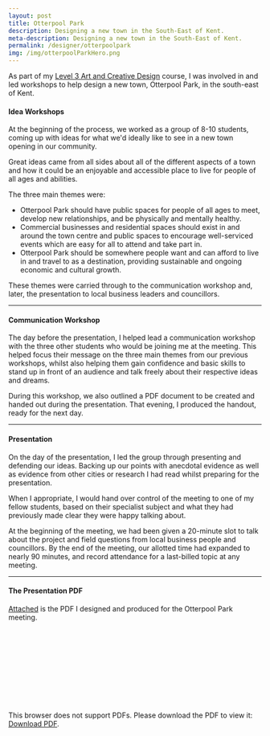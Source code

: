 ```yaml
---
layout: post
title: Otterpool Park
description: Designing a new town in the South-East of Kent.
meta-description: Designing a new town in the South-East of Kent.
permalink: /designer/otterpoolpark
img: /img/otterpoolParkHero.png
---
```


As part of my [Level 3 Art and Creative Design](http://eastkent.ac.uk/course/art-and-creative-design-level-3) course, I was involved in and led workshops to help design a new town, Otterpool Park, in the south-east of Kent.

#### Idea Workshops

At the beginning of the process, we worked as a group of 8-10 students, coming up with ideas for what we'd ideally like to see in a new town opening in our community.

Great ideas came from all sides about all of the different aspects of a town and how it could be an enjoyable and accessible place to live for people of all ages and abilities.

The three main themes were:

- Otterpool Park should have public spaces for people of all ages to meet, develop new relationships, and be physically and mentally healthy.
- Commercial businesses and residential spaces should exist in and around the town centre and public spaces to encourage well-serviced events which are easy for all to attend and take part in.
- Otterpool Park should be somewhere people want and can afford to live in and travel to as a destination, providing sustainable and ongoing economic and cultural growth.

These themes were carried through to the communication workshop and, later, the presentation to local business leaders and councillors.

---

#### Communication Workshop

The day before the presentation, I helped lead a communication workshop with the three other students who would be joining me at the meeting. This helped focus their message on the three main themes from our previous workshops, whilst also helping them gain confidence and basic skills to stand up in front of an audience and talk freely about their respective ideas and dreams.

During this workshop, we also outlined a PDF document to be created and handed out during the presentation. That evening, I produced the handout, ready for the next day.

---

#### Presentation

On the day of the presentation, I led the group through presenting and defending our ideas. Backing up our points with anecdotal evidence as well as evidence from other cities or research I had read whilst preparing for the presentation.

When I appropriate, I would hand over control of the meeting to one of my fellow students, based on their specialist subject and what they had previously made clear they were happy talking about.

At the beginning of the meeting, we had been given a 20-minute slot to talk about the project and field questions from local business people and councillors. By the end of the meeting, our allotted time had expanded to nearly 90 minutes, and record attendance for a last-billed topic at any meeting.

---

#### The Presentation PDF

<a href="/img/OtterpoolPark.pdf">Attached</a> is the PDF I designed and produced for the Otterpool Park meeting.

<object data="/img/OtterpoolPark.pdf" type="application/pdf" width="750px" height="750px">
    <embed src="/img/OtterpoolPark.pdf" type="application/pdf">
        <p>This browser does not support PDFs. Please download the PDF to view it: <a href="/img/OtterpoolPark.pdf">Download PDF</a>.</p>
    </embed>
</object>
